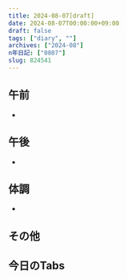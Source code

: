 ```yaml
---
title: 2024-08-07[draft]
date: 2024-08-07T00:00:00+09:00
draft: false
tags: ["diary", ""]
archives: ["2024-08"]
n年日記: ["0807"]
slug: 824541
---
```

## 午前
- 
## 午後
- 
## 体調
- 
## その他
## 今日のTabs